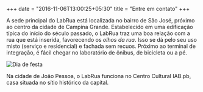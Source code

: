 +++
date = "2016-11-06T13:00:25+05:30"
title = "Entre em contato"
+++

A sede principal do LabRua está localizada no bairro de São José, próximo ao centro da cidade de Campina Grande. Estabelecido em uma edificação típica do início do século passado, o LabRua traz uma boa relação com a rua que está inserida, favorecendo os *olhos da rua*. Isso se dá pelo seu uso misto (serviço e residencial) e fachada sem recuos. Próximo ao terminal de integração, é fácil chegar no laboratório de ônibus, de bicicleta ou a pé.

![Dia de festa](../img/contato/sobre.jpg)

Na cidade de João Pessoa, o LabRua funciona no Centro Cultural IAB.pb, casa situada no sítio histórico da capital.
